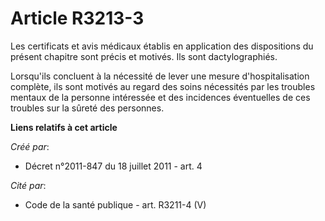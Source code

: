 # Article R3213-3

Les certificats et avis médicaux établis en application des dispositions du présent chapitre sont précis et motivés. Ils sont
dactylographiés.

Lorsqu'ils concluent à la nécessité de lever une mesure d'hospitalisation complète, ils sont motivés au regard des soins
nécessités par les troubles mentaux de la personne intéressée et des incidences éventuelles de ces troubles sur la sûreté des
personnes.

**Liens relatifs à cet article**

_Créé par_:

  - Décret n°2011-847 du 18 juillet 2011 - art. 4

_Cité par_:

  - Code de la santé publique - art. R3211-4 (V)
